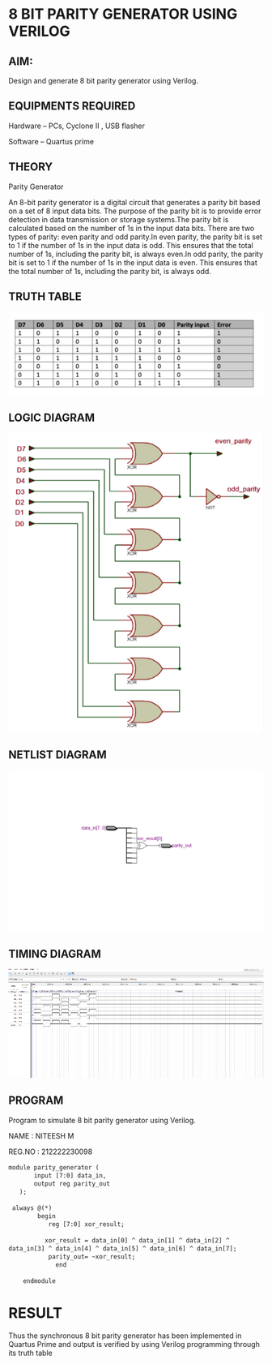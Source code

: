 # 8 BIT PARITY GENERATOR USING VERILOG


## AIM:

Design and generate 8 bit parity generator using Verilog.

## EQUIPMENTS REQUIRED

Hardware – PCs, Cyclone II , USB flasher

Software – Quartus prime

## THEORY

Parity Generator

An 8-bit parity generator is a digital circuit that generates a parity bit based on a set of 8 input data bits. The purpose of the parity bit is to provide error detection in data transmission or storage systems.The parity bit is calculated based on the number of 1s in the input data bits. There are two types of parity: even parity and odd parity.In even parity, the parity bit is set to 1 if the number of 1s in the input data is odd. This ensures that the total number of 1s, including the parity bit, is always even.In odd parity, the parity bit is set to 1 if the number of 1s in the input data is even. This ensures that the total number of 1s, including the parity bit, is always odd.


## TRUTH TABLE

![img](out.png)


## LOGIC DIAGRAM

![img](out1.png)


## NETLIST DIAGRAM

![img](out3.png)

## TIMING DIAGRAM

![img](out4.png)

## PROGRAM
Program to simulate 8 bit parity generator using Verilog.
 
NAME : NITEESH M
 
REG.NO : 212222230098
````
module parity_generator (
       input [7:0] data_in,
       output reg parity_out
   );

 always @(*) 
        begin
           reg [7:0] xor_result;
  
          xor_result = data_in[0] ^ data_in[1] ^ data_in[2] ^ data_in[3] ^ data_in[4] ^ data_in[5] ^ data_in[6] ^ data_in[7];
           parity_out= ~xor_result;
             end

    endmodule
````

# RESULT
Thus the synchronous 8 bit parity generator has been implemented in Quartus Prime and output is verified by using Verilog programming through its truth table
